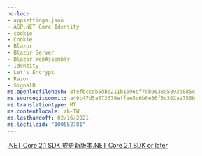 ```yaml
---
no-loc:
- appsettings.json
- ASP.NET Core Identity
- cookie
- Cookie
- Blazor
- Blazor Server
- Blazor WebAssembly
- Identity
- Let's Encrypt
- Razor
- SignalR
ms.openlocfilehash: 8fefbccdb5dbe211b1596ef7db9638a5893a885e
ms.sourcegitcommit: a49c47d5a573379effee5c6b6e36f5c302aa756b
ms.translationtype: MT
ms.contentlocale: zh-TW
ms.lasthandoff: 02/16/2021
ms.locfileid: "100552781"
---
```

[<span data-ttu-id="6b56a-101">.NET Core 2.1 SDK 或更新版本</span><span class="sxs-lookup"><span data-stu-id="6b56a-101">.NET Core 2.1 SDK or later</span></span>](https://dotnet.microsoft.com/download/dotnet-core)
